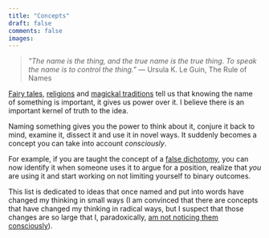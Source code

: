 ```yaml
---
title: "Concepts"
draft: false
comments: false
images:
---
```


> *"The name is the thing, and the true name is the true thing. To speak the name is to control the thing."*
— Ursula K. Le Guin, The Rule of Names

[Fairy tales](https://en.wikipedia.org/wiki/Rumpelstiltskin), [religions](https://en.wikipedia.org/wiki/Names_of_God_in_Judaism) and [magickal traditions](https://www.nature.com/articles/106691a0) tell us that knowing the name of something is important, it gives us power over it.
I believe there is an important kernel of truth to the idea.

Naming something gives you the power to think about it, conjure it back to mind, examine it, dissect it and use it in novel ways.
It suddenly becomes a concept you can take into account *consciously*.

For example, if you are taught the concept of a [false dichotomy](/writing/concepts/false_dichotomy.md), you can now identify it when someone uses it to argue for a position, realize that *you* are using it and start working on not limiting yourself to binary outcomes.

This list is dedicated to ideas that once named and put into words have changed my thinking in small ways
(I am convinced that there are concepts that have changed my thinking in radical ways, but I suspect that those changes are so large that I, paradoxically, [am not noticing them consciously](https://youtu.be/PhhC_N6Bm_s?t=18)).
